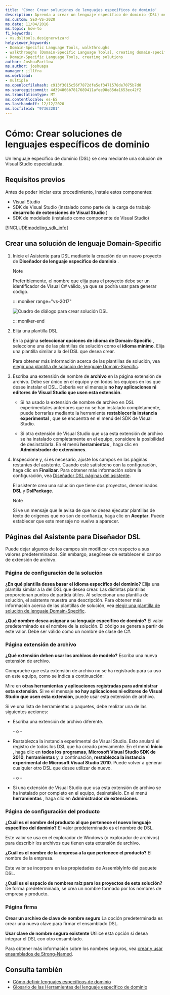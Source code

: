 ```yaml
---
title: 'Cómo: Crear soluciones de lenguajes específicos de dominio'
description: Aprenda a crear un lenguaje específico de dominio (DSL) mediante una solución de Visual Studio especializada.
ms.custom: SEO-VS-2020
ms.date: 11/04/2016
ms.topic: how-to
f1_keywords:
- vs.dsltools.designerwizard
helpviewer_keywords:
- Domain-Specific Language Tools, walkthroughs
- walkthroughs [Domain-Specific Language Tools], creating domain-specific language
- Domain-Specific Language Tools, creating solutions
author: JoshuaPartlow
ms.author: joshuapa
manager: jillfra
ms.workload:
- multiple
ms.openlocfilehash: c913f3015c56f7872dfe5ef3471578de7075b7d0
ms.sourcegitcommit: 4d394866b7817689411afee98e85da1653ec42f2
ms.translationtype: MT
ms.contentlocale: es-ES
ms.lasthandoff: 12/12/2020
ms.locfileid: "97363281"
---
```

# <a name="how-to-create-a-domain-specific-language-solution"></a>Cómo: Crear soluciones de lenguajes específicos de dominio
Un lenguaje específico de dominio (DSL) se crea mediante una solución de Visual Studio especializada.

## <a name="prerequisites"></a>Requisitos previos

Antes de poder iniciar este procedimiento, Instale estos componentes:

- Visual Studio
- SDK de Visual Studio (instalado como parte de la carga de trabajo **desarrollo de extensiones de Visual Studio** )
- SDK de modelado (instalado como componente de Visual Studio)

[!INCLUDE[modeling_sdk_info](includes/modeling_sdk_info.md)]

## <a name="creating-a-domain-specific-language-solution"></a>Crear una solución de lenguaje Domain-Specific

1. Inicie el Asistente para DSL mediante la creación de un nuevo proyecto de **Diseñador de lenguaje específico de dominio** .

   > [!NOTE]
   > Preferiblemente, el nombre que elija para el proyecto debe ser un identificador de Visual C# válido, ya que se podría usar para generar código.

   ::: moniker range="vs-2017"

   ![Cuadro de diálogo para crear solución DSL](../modeling/media/create_dsldialog.png)

   ::: moniker-end

2. Elija una plantilla DSL.

    En la página **seleccionar opciones de idioma de Domain-Specific** , seleccione una de las plantillas de solución como el **idioma mínimo**. Elija una plantilla similar a la del DSL que desea crear.

    Para obtener más información acerca de las plantillas de solución, vea [elegir una plantilla de solución de lenguaje Domain-Specific](../modeling/choosing-a-domain-specific-language-solution-template.md).

3. Escriba una extensión de nombre de **archivo** en la página extensión de archivo. Debe ser único en el equipo y en todos los equipos en los que desee instalar el DSL. Debería ver el mensaje **no hay aplicaciones ni editores de Visual Studio que usen esta extensión**.

   - Si ha usado la extensión de nombre de archivo en DSL experimentales anteriores que no se han instalado completamente, puede borrarlas mediante la herramienta **restablecer la instancia experimental** , que se encuentra en el menú del SDK de Visual Studio.

   - Si otra extensión de Visual Studio que usa esta extensión de archivo se ha instalado completamente en el equipo, considere la posibilidad de desinstalarla. En el menú **herramientas** , haga clic en **Administrador de extensiones**.

4. Inspeccione y, si es necesario, ajuste los campos en las páginas restantes del asistente. Cuando esté satisfecho con la configuración, haga clic en **Finalizar**. Para obtener más información sobre la configuración, vea [Diseñador DSL páginas del asistente](#settings).

    El asistente crea una solución que tiene dos proyectos, denominados **DSL** y **DslPackage**.

   > [!NOTE]
   > Si ve un mensaje que le avisa de que no desea ejecutar plantillas de texto de orígenes que no son de confianza, haga clic en **Aceptar**. Puede establecer que este mensaje no vuelva a aparecer.

## <a name="the-dsl-designer-wizard-pages"></a><a name="settings"></a> Páginas del Asistente para Diseñador DSL
 Puede dejar algunos de los campos sin modificar con respecto a sus valores predeterminados. Sin embargo, asegúrese de establecer el campo de extensión de archivo.

### <a name="solution-settings-page"></a>Página de configuración de la solución
 **¿En qué plantilla desea basar el idioma específico del dominio?**
Elija una plantilla similar a la del DSL que desea crear. Las distintas plantillas proporcionan puntos de partida útiles. Al seleccionar una plantilla de solución, el asistente muestra una descripción. Para obtener más información acerca de las plantillas de solución, vea [elegir una plantilla de solución de lenguaje Domain-Specific](../modeling/choosing-a-domain-specific-language-solution-template.md).

 **¿Qué nombre desea asignar a su lenguaje específico de dominio?**
El valor predeterminado es el nombre de la solución. El código se genera a partir de este valor. Debe ser válido como un nombre de clase de C#.

### <a name="file-extension-page"></a>Página extensión de archivo
 **¿Qué extensión deben usar los archivos de modelo?**
Escriba una nueva extensión de archivo.

 Compruebe que esta extensión de archivo no se ha registrado para su uso en este equipo, como se indica a continuación:

 Mire en **otras herramientas y aplicaciones registradas para administrar esta extensión**. Si ve el mensaje **no hay aplicaciones ni editores de Visual Studio que usen esta extensión**, puede usar esta extensión de archivo.

 Si ve una lista de herramientas o paquetes, debe realizar una de las siguientes acciones:

- Escriba una extensión de archivo diferente.

     \- o -

- Restablezca la instancia experimental de Visual Studio. Esto anulará el registro de todos los DSL que ha creado previamente. En el menú **Inicio** , haga clic en **todos los programas**, **Microsoft Visual Studio SDK de 2010**, **herramientas** y, a continuación, **restablezca la instancia experimental de Microsoft Visual Studio 2010**. Puede volver a generar cualquier otro DSL que desee utilizar de nuevo.

     \- o -

- Si una extensión de Visual Studio que usa esta extensión de archivo se ha instalado por completo en el equipo, desinstálelo. En el menú **herramientas** , haga clic en **Administrador de extensiones**.

### <a name="product-settings-page"></a>Página de configuración del producto
 **¿Cuál es el nombre del producto al que pertenece el nuevo lenguaje específico del dominio?**
El valor predeterminado es el nombre de DSL.

 Este valor se usa en el explorador de Windows (o explorador de archivos) para describir los archivos que tienen esta extensión de archivo.

 **¿Cuál es el nombre de la empresa a la que pertenece el producto?**
El nombre de la empresa.

 Este valor se incorpora en las propiedades de AssemblyInfo del paquete DSL.

 **¿Cuál es el espacio de nombres raíz para los proyectos de esta solución?**
De forma predeterminada, se crea un nombre formado por los nombres de empresa y producto.

### <a name="signing-page"></a>Página firma
 **Crear un archivo de clave de nombre seguro** La opción predeterminada es crear una nueva clave para firmar el ensamblado DSL.

 **Usar clave de nombre seguro existente** Utilice esta opción si desea integrar el DSL con otro ensamblado.

 Para obtener más información sobre los nombres seguros, vea [crear y usar ensamblados de Strong-Named](/dotnet/standard/assembly/create-use-strong-named).

## <a name="see-also"></a>Consulta también

- [Cómo definir lenguajes específicos de dominio](../modeling/how-to-define-a-domain-specific-language.md)
- [Glosario de las Herramientas del lenguaje específico de dominio](/previous-versions/bb126564(v=vs.100))